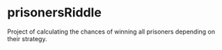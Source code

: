 # prisonersRiddle
Project of calculating the chances of winning all prisoners depending on their strategy.
